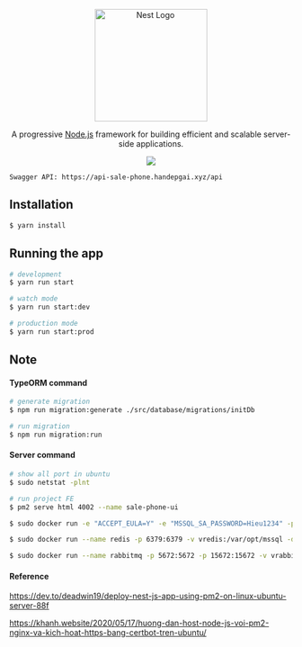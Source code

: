 <p align="center">
  <a href="http://nestjs.com/" target="blank"><img src="https://nestjs.com/img/logo-small.svg" width="200" alt="Nest Logo" /></a>
</p>

[circleci-image]: https://img.shields.io/circleci/build/github/nestjs/nest/master?token=abc123def456
[circleci-url]: https://circleci.com/gh/nestjs/nest

  <p align="center">A progressive <a href="http://nodejs.org" target="_blank">Node.js</a> framework for building efficient and scalable server-side applications.</p>
    <p align="center">
  <img src='https://github.com/lehuuhieu-0805/api-sale-phone/actions/workflows/ci-cd.yml/badge.svg'/>
</p>

```
Swagger API: https://api-sale-phone.handepgai.xyz/api
```

## Installation

```bash
$ yarn install
```

## Running the app

```bash
# development
$ yarn run start

# watch mode
$ yarn run start:dev

# production mode
$ yarn run start:prod
```

## Note

#### TypeORM command

```bash
# generate migration
$ npm run migration:generate ./src/database/migrations/initDb

# run migration
$ npm run migration:run
```

#### Server command

```bash
# show all port in ubuntu
$ sudo netstat -plnt

# run project FE
$ pm2 serve html 4002 --name sale-phone-ui

$ sudo docker run -e "ACCEPT_EULA=Y" -e "MSSQL_SA_PASSWORD=Hieu1234" -p 1433:1433 -v vmssql:/var/opt/mssql -d mcr.microsoft.com/mssql/server:2019-latest

$ sudo docker run --name redis -p 6379:6379 -v vredis:/var/opt/mssql -d redis redis-server --appendonly yes --replica-read-only no

$ sudo docker run --name rabbitmq -p 5672:5672 -p 15672:15672 -v vrabbitmq:/var/opt/rabbitmq -d rabbitmq:3.11-management
```

#### Reference

https://dev.to/deadwin19/deploy-nest-js-app-using-pm2-on-linux-ubuntu-server-88f

https://khanh.website/2020/05/17/huong-dan-host-node-js-voi-pm2-nginx-va-kich-hoat-https-bang-certbot-tren-ubuntu/
